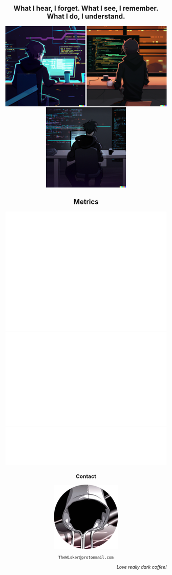 <h2 align="center"><b>What I hear, I forget. What I see, I remember. What I do, I understand.</b></h2>

<div align="center">
  <picture>
    <img src="./assets/deco/first.png" width="250"/>
  </picture>
  <picture>
    <img src="./assets/deco/second.png" width="250"/>
  </picture>
  <picture>
    <img src="./assets/deco/third.png" width="250"/>
  </picture>
</div>

<h2 align="center"><b>Metrics</b></h2>

<div align="center">
  <picture>
    <img src="./assets/metrics/base.svg"/>
  </picture>
</div>

<div align="center">
  <picture>
    <img src="./assets/metrics/languages.svg"/>
  </picture>
</div>

<div align="center">
  <picture>
    <img src="./assets/metrics/habits.svg"/>
  </picture>
</div>

<h3 align="center"><b>Contact</b></h3>
<div align="center">
    <a href="https://github.com/TheWisker">
        <img width="200" height="200" src="./assets/profile.png"></img>
    </a>
</div>
<p align="center"><code>TheWisker@protonmail.com</code></p>

<p align="right"><i>Love really dark coffee!</i></p>
